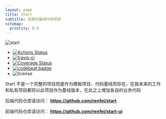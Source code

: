 ```yaml
---
layout: page
title: Start
subtitle: 任霏的基线代码项目
sitemap:
  priority: 0.9
---
```


![start](/assets/img/social.jpg)

<ul class="badge">
<li><a rel="nofollow" target="_blank" href="https://github.com/renfei/start/actions/workflows/build.yml"><img src="https://github.com/renfei/start/workflows/build/badge.svg"  alt="Actions Status"/></a></li>
<li><a rel="nofollow" target="_blank" href="https://travis-ci.com/github/renfei/start"><img src="https://api.travis-ci.com/renfei/start.svg?branch=master"  alt="travis-ci"/></a></li>
<li><a rel="nofollow" target="_blank" href="https://coveralls.io/github/renfei/start?branch=master"><img src="https://coveralls.io/repos/github/renfei/start/badge.svg?branch=master"  alt="Coverage Status"/></a></li>
<li><a rel="nofollow" target="_blank" href="https://codebeat.co/projects/github-com-renfei-start-master"><img src="https://codebeat.co/badges/4d73bef6-614a-411d-95ef-eef6aac95d87"  alt="codebeat badge"/></a></li>
<li><img src="https://img.shields.io/github/license/renfei/start.svg"  alt="license"/></li>
</ul>
<div style="clear: both;"></div>
<div id="describe-text">
	<p>Start 不是一个完整的项目而是作为模板项目、代码基线而存在，在我未来的工作和私有项目都将以此项目作为基线版本，在此之上增加各自的业务代码</p>
	<p>后端代码仓库请访问： <strong> <a href="https://github.com/renfei/start" target="_blank"> https://github.com/renfei/start</a> </strong></p>
	<p>前端代码仓库请访问： <strong> <a href="https://github.com/renfei/start-ui" target="_blank"> https://github.com/renfei/start-ui</a> </strong></p>
</div>